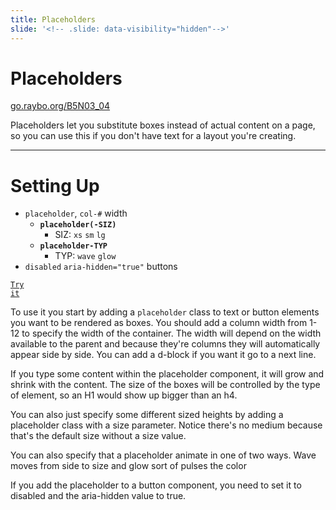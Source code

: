 ```yaml
---
title: Placeholders
slide: '<!-- .slide: data-visibility="hidden"-->'
---
```


<!-- .slide: data-state="layout-title" class="bg-dark"-->

# Placeholders

<div class="slide-link"><a href="https://go.raybo.org/B5N03_03"><i class="fab fa-slideshare"></i>go.raybo.org/B5N03_04</a></div>

> >

Placeholders let you substitute boxes instead of actual content on a page, so you can use this if you don't have text for a layout you're creating.

---

<!-- .slide: data-state="layout-code-list" -->

# Setting Up

- `placeholder`, `col-#` width
  - **`placeholder(-SIZ)`**
    - SIZ: `xs` `sm` `lg`
  - **`placeholder-TYP`**
    - TYP: `wave` `glow`
- `disabled` `aria-hidden="true"` buttons

<a href="https://codepen.io/planetoftheweb/pen/qBmJwRe" target="_blank"><code class="code-royal">Try it</code></a>

> >

To use it you start by adding a `placeholder` class to text or button elements you want to be rendered as boxes. You should add a column width from 1-12 to specify the width of the container. The width will depend on the width available to the parent and because they're columns they will automatically appear side by side. You can add a d-block if you want it go to a next line.

If you type some content within the placeholder component, it will grow and shrink with the content. The size of the boxes will be controlled by the type of element, so an H1 would show up bigger than an h4.

You can also just specify some different sized heights by adding a placeholder class with a size parameter. Notice there's no medium because that's the default size without a size value.

You can also specify that a placeholder animate in one of two ways. Wave moves from side to size and glow sort of pulses the color

If you add the placeholder to a button component, you need to set it to disabled and the aria-hidden value to true.

